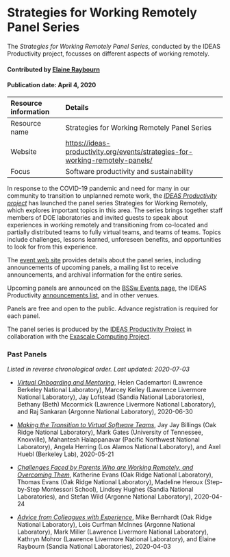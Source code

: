 # Strategies for Working Remotely Panel Series

<!--deck text start-->
The *Strategies for Working Remotely Panel Series*, conducted by the IDEAS
Productivity project, focusses on different aspects of working remotely.
<!--deck text end-->


#### Contributed by [Elaine Raybourn](http://github.com/elaineraybourn "Elaine Raybourn GitHub Profile")
#### Publication date: April 4, 2020


Resource information | Details
:--- | :---
Resource name | Strategies for Working Remotely Panel Series
Website | https://ideas-productivity.org/events/strategies-for-working-remotely-panels/
Focus | Software productivity and sustainability


In response to the COVID-19 pandemic and need for many in our
community to transition to unplanned remote work, the *[IDEAS
Productivity project](https://ideas-productivity.org/ideas-ecp/)* has launched the panel series Strategies for
Working Remotely, which explores important topics in this area. The
series brings together staff members of DOE laboratories and invited
guests to speak about experiences in working remotely and
transitioning from co-located and partially distributed teams to fully
virtual teams, and teams of teams. Topics include challenges, lessons
learned, unforeseen benefits, and opportunities to look for from this
experience.

The [event web site](https://ideas-productivity.org/events/strategies-for-working-remotely-panels/) provides details about the panel series, including
announcements of upcoming panels, a mailing list to receive
announcements, and archival information for the entire series.

Upcoming panels are announced on the [BSSw Events
page](https://bssw.io/events), the IDEAS Productivity [announcements
list](http://eepurl.com/cQCyJ5), and in other venues.

Panels are free and open to the public. Advance registration is
required for each panel.

The panel series is produced by the [IDEAS Productivity Project](https://ideas-productivity.org/) in collaboration with the [Exascale Computing Project](https://www.exascaleproject.org/).

### Past Panels
*Listed in reverse chronological order. Last updated: 2020-07-03*











- [*Virtual Onboarding and Mentoring*](https://ideas-productivity.org/events/strategies-for-working-remotely-panels/#panel004), Helen Cademartori (Lawrence Berkeley National Laboratory), Marcey Kelley (Lawrence Livermore National Laboratory), Jay Lofstead (Sandia National Laboratories), Bethany (Beth) Mccormick (Lawrence Livermore National Laboratory),  and Raj Sankaran (Argonne National Laboratory), 2020-06-30







- [*Making the Transition to Virtual Software Teams*](https://ideas-productivity.org/events/strategies-for-working-remotely-panels/#panel003), Jay Jay Billings (Oak Ridge National Laboratory), Mark Gates (University of Tennessee, Knoxville), Mahantesh Halappanavar (Pacific Northwest National Laboratory), Angela Herring (Los Alamos National Laboratory),  and Axel Huebl (Berkeley Lab), 2020-05-21







- [*Challenges Faced by Parents Who are Working Remotely, and Overcoming Them*](https://ideas-productivity.org/events/strategies-for-working-remotely-panels/#panel002), Katherine Evans (Oak Ridge National Laboratory), Thomas Evans (Oak Ridge National Laboratory), Madeline Heroux (Step-by-Step Montessori School), Lindsey Hughes (Sandia National Laboratories),  and Stefan Wild (Argonne National Laboratory), 2020-04-24







- [*Advice from Colleagues with Experience*](https://ideas-productivity.org/events/strategies-for-working-remotely-panels/#panel001), Mike Bernhardt (Oak Ridge National Laboratory), Lois Curfman McInnes (Argonne National Laboratory), Mark Miller (Lawrence Livermore National Laboratory), Kathryn Mohror (Lawrence Livermore National Laboratory),  and Elaine Raybourn (Sandia National Laboratories), 2020-04-03



<!---
Publish: yes
Categories: skills
Topics: online learning
Level: 2
Prerequisites: default
Aggregate: none
--->
